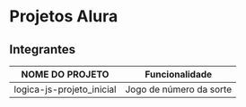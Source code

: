 # Projetos Alura


## Integrantes
 | NOME DO PROJETO                                   |Funcionalidade         |
 |---------------------------------------------------|-----------------------|
 | logica-js-projeto_inicial                         |Jogo de número da sorte|


